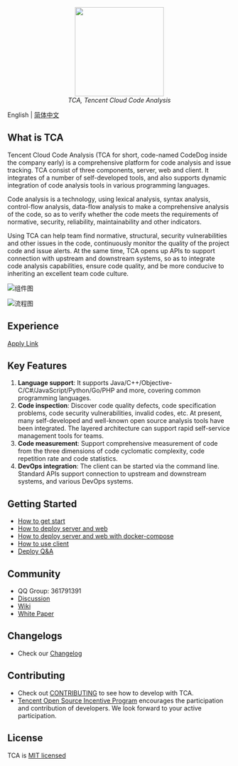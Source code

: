 <p align="center">
    <img src='https://tencent.github.io/CodeAnalysis/media/Logo.svg' width="200"/>
    <br />
    <em>TCA, Tencent Cloud Code Analysis</em>
</p>

English | [简体中文](README_ZH.md)

## What is TCA

Tencent Cloud Code Analysis (TCA for short, code-named CodeDog inside the company early) is a comprehensive platform for code analysis and issue tracking. TCA consist of three components, server, web and client. It integrates of a number of self-developed tools, and also supports dynamic integration of code analysis tools in various programming languages.

Code analysis is a technology, using lexical analysis, syntax analysis, control-flow analysis, data-flow analysis to make a comprehensive analysis of the code, so as to verify whether the code meets the requirements of normative, security, reliability, maintainability and other indicators.

Using TCA can help team find normative, structural, security vulnerabilities and other issues in the code, continuously monitor the quality of the project code and issue alerts. At the same time, TCA opens up APIs to support connection with upstream and downstream systems, so as to integrate code analysis capabilities, ensure code quality, and be more conducive to inheriting an excellent team code culture.

![组件图](https://tencent.github.io/CodeAnalysis/media/Components.png)

![流程图](https://tencent.github.io/CodeAnalysis/media/Flow.png)

## Experience

[Apply Link](https://cloud.tencent.com/apply/p/44ncv4hzp1)

## Key Features

1. **Language support**: It supports Java/C++/Objective-C/C#/JavaScript/Python/Go/PHP and more, covering common programming languages.  
2. **Code inspection**: Discover code quality defects, code specification problems, code security vulnerabilities, invalid codes, etc. At present, many self-developed and well-known open source analysis tools have been integrated. The layered architecture can support rapid self-service management tools for teams.
3. **Code measurement**: Support comprehensive measurement of code from the three dimensions of code cyclomatic complexity, code repetition rate and code statistics.
4. **DevOps integration**: The client can be started via the command line. Standard APIs support connection to upstream and downstream systems, and various DevOps systems.

## Getting Started

- [How to get start](GettingStart(快速入门).md)
- [How to deploy server and web](doc/deploy.md)
- [How to deploy server and web with docker-compose](doc/deploy_dc.md)
- [How to use client](doc/client.md)
- [Deploy Q&A](doc/Q&A.md)

## Community

- QQ Group: 361791391
- [Discussion](https://github.com/Tencent/CodeAnalysis/discussions)
- [Wiki](https://github.com/Tencent/CodeAnalysis/wiki)
- [White Paper](腾讯云代码分析白皮书.pdf)

## Changelogs

- Check our [Changelog](CHANGELOG.md)

## Contributing

- Check out [CONTRIBUTING](CONTRIBUTING.md) to see how to develop with TCA.
- [Tencent Open Source Incentive Program](https://opensource.tencent.com/contribution) encourages the participation and contribution of developers. We look forward to your active participation.

## License

TCA is [MIT licensed](LICENSE)
